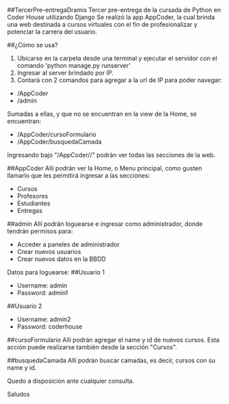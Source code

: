 ##TercerPre-entregaDramis
Tercer pre-entrega de la cursada de Python en Coder House utilizando Django
Se realizó la app AppCoder, la cual brinda una web destinada a cursos virtuales con el fin de profesionalizar y potenciar la carrera del usuario.

##¿Cómo se usa?
1. Ubicarse en la carpeta desde una terminal y ejecutar el servidor con el comando 'python manage.py runserver'
2. Ingresar al server brindado por IP.
3. Contará con 2 comandos para agregar a la url de IP para poder navegar:
- /AppCoder
- /admin

Sumadas a ellas, y que no se encuentran en la view de la Home, se encuentran:
- /AppCoder/cursoFormulario
- /AppCoder/busquedaCamada

Ingresando bajo "/AppCoder//" podrán ver todas las secciones de la web.

##AppCoder 
Allí podrán ver la Home, o Menu principal, como gusten llamarlo que les permitirá ingresar a las secciones:
- Cursos
- Profesores
- Estudiantes
- Entregas

##admin
Allí podrán loguearse e ingresar como administrador, donde tendrán permisos para:
- Acceder a paneles de administrador
- Crear nuevos usuarios
- Crear nuevos datos en la BBDD

Datos para loguearse:
  ##Usuario 1
  - Username: admin
  - Password: admin1

  ##Usuario 2
  - Username: admin2
  - Password: coderhouse

##cursoFormulario
Allí podrán agregar el name y id de nuevos cursos.
Esta acción puede realizarse también desde la sección "Cursos".

##busquedaCamada
Allí podrán buscar camadas, es decir, cursos con su name y id.

Quedo a disposición ante cualquier consulta.

Saludos
